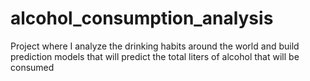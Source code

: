 # alcohol_consumption_analysis
Project where I analyze the drinking habits around the world and build prediction models that will predict the total liters of alcohol that will be consumed
